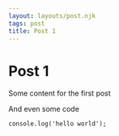 ```yaml
---
layout: layouts/post.njk
tags: post
title: Post 1
---
```


# Post 1

Some content for the first post

And even some code
```
console.log('hello world');
```
